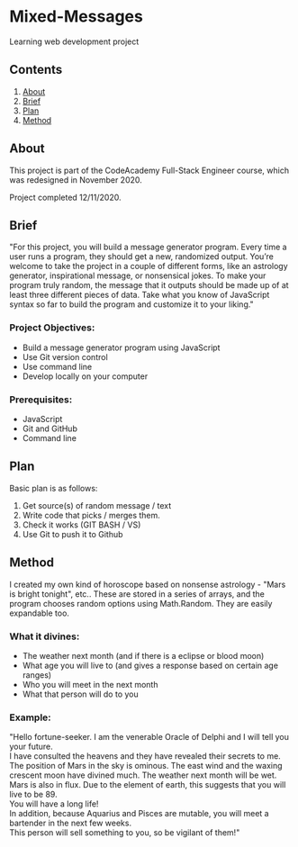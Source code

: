 # Mixed-Messages

Learning web development project

## Contents

1. [About](#about)
2. [Brief](#brief)
3. [Plan](#plan)
4. [Method](#method)

## About

This project is part of the CodeAcademy Full-Stack Engineer course, which was redesigned in November 2020.

Project completed 12/11/2020.

## Brief

"For this project, you will build a message generator program. Every time a user runs a program, they should get a new, randomized output. You’re welcome to take the project in a couple of different forms, like an astrology generator, inspirational message, or nonsensical jokes. To make your program truly random, the message that it outputs should be made up of at least three different pieces of data. Take what you know of JavaScript syntax so far to build the program and customize it to your liking."

### Project Objectives:

- Build a message generator program using JavaScript
- Use Git version control
- Use command line
- Develop locally on your computer

### Prerequisites:

- JavaScript
- Git and GitHub
- Command line

## Plan

Basic plan is as follows:

1. Get source(s) of random message / text
2. Write code that picks / merges them.
3. Check it works (GIT BASH / VS)
4. Use Git to push it to Github

## Method

I created my own kind of horoscope based on nonsense astrology - "Mars is bright tonight", etc..
These are stored in a series of arrays, and the program chooses random options using Math.Random. They are easily expandable too.

### What it divines:

- The weather next month (and if there is a eclipse or blood moon)
- What age you will live to (and gives a response based on certain age ranges)
- Who you will meet in the next month
- What that person will do to you

### Example:

"Hello fortune-seeker. I am the venerable Oracle of Delphi and I will tell you your future.  
I have consulted the heavens and they have revealed their secrets to me.  
The position of Mars in the sky is ominous. The east wind and the waxing crescent moon have divined much. The weather next month will be wet.  
Mars is also in flux. Due to the element of earth, this suggests that you will live to be 89.  
You will have a long life!  
In addition, because Aquarius and Pisces are mutable, you will meet a bartender in the next few weeks.  
This person will sell something to you, so be vigilant of them!"  